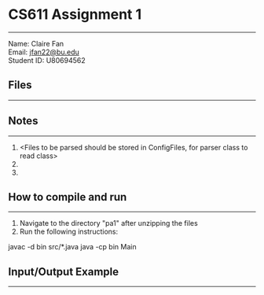 # CS611 Assignment 1
---------------------------------------------------------------------------
Name: Claire Fan<br>
Email: jfan22@bu.edu<br>
Student ID: U80694562<br>

## Files
---------------------------------------------------------------------------
<A brief description of each file and what it does>

## Notes
---------------------------------------------------------------------------
1. <Files to be parsed should be stored in ConfigFiles, for parser class to
read class>
2. <Bonus Done>
3. <Notes to grader>

## How to compile and run
---------------------------------------------------------------------------
1. Navigate to the directory "pa1" after unzipping the files
2. Run the following instructions:
<Example below>
javac -d bin src/*.java
java -cp bin Main

## Input/Output Example
---------------------------------------------------------------------------
<Place here an example of how the program runs. Include both its
outputs and correctly formatted inputs. Please clearly mark the inputs.>
